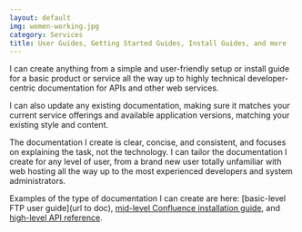 ```yaml
---
layout: default
img: women-working.jpg
category: Services
title: User Guides, Getting Started Guides, Install Guides, and more
---
```

I can create anything from a simple and user-friendly setup or install guide for a basic product or service all the way up to highly technical developer-centric documentation for APIs and other web services. 

I can also update any existing documentation, making sure it matches your current service offerings and available application versions, matching your existing style and content.   

The documentation I create is clear, concise, and consistent, and focuses on explaining the task, not the technology. I can tailor the documentation I create for any level of user, from a brand new user totally unfamiliar with web hosting all the way up to the most experienced developers and system administrators.   

Examples of the type of documentation I can create are here: [basic-level FTP user guide](url to doc), [mid-level Confluence installation guide](../docs/conf_doc/confluence_install.html), and [high-level API reference](../docs/api_docs/uses-this-api-whd.html). 
